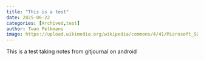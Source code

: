 ```yaml
---
title: "This is a test"
date: 2025-06-22
categories: [Archived,test]
author: Twan Pelkmans
image: https://upload.wikimedia.org/wikipedia/commons/4/41/Microsoft_SQL_Server_2025_icon.svg
---
```




This is a test taking notes from gitjournal on android
